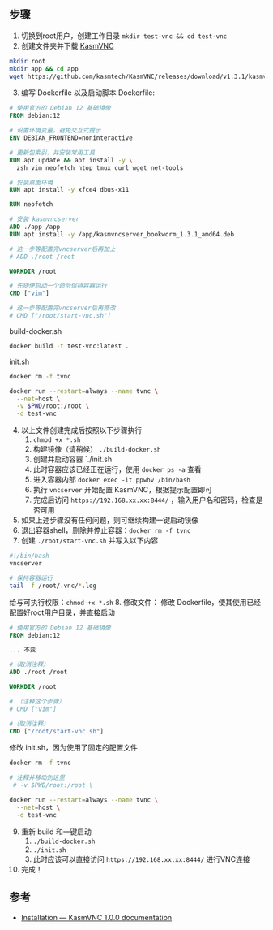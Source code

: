 
## 步骤

1. 切换到root用户，创建工作目录 `mkdir test-vnc && cd test-vnc`
2. 创建文件夹并下载 [KasmVNC](https://github.com/kasmtech/KasmVNC/releases)
```sh
mkdir root
mkdir app && cd app
wget https://github.com/kasmtech/KasmVNC/releases/download/v1.3.1/kasmvncserver_bookworm_1.3.1_amd64.deb
```
3. 编写 Dockerfile 以及启动脚本
Dockerfile:
```Dockerfile
# 使用官方的 Debian 12 基础镜像
FROM debian:12

# 设置环境变量，避免交互式提示
ENV DEBIAN_FRONTEND=noninteractive

# 更新包索引，并安装常用工具
RUN apt update && apt install -y \
  zsh vim neofetch htop tmux curl wget net-tools

# 安装桌面环境
RUN apt install -y xfce4 dbus-x11

RUN neofetch

# 安装 kasmvncserver
ADD ./app /app
RUN apt install -y /app/kasmvncserver_bookworm_1.3.1_amd64.deb

# 这一步等配置完vncserver后再加上
# ADD ./root /root

WORKDIR /root

# 先随便启动一个命令保持容器运行
CMD ["vim"]

# 这一步等配置完vncserver后再修改
# CMD ["/root/start-vnc.sh"]

```
build-docker.sh
```sh
docker build -t test-vnc:latest .
```
init.sh
```sh
docker rm -f tvnc

docker run --restart=always --name tvnc \
  --net=host \
  -v $PWD/root:/root \
  -d test-vnc
```
4. 以上文件创建完成后按照以下步骤执行
	1. `chmod +x *.sh`
	2. 构建镜像（请稍候） `./build-docker.sh`
	3. 创建并启动容器 `./init.sh
	4. 此时容器应该已经正在运行，使用 `docker ps -a` 查看
	5. 进入容器内部 `docker exec -it ppwhv /bin/bash`
	6. 执行 `vncserver` 开始配置 KasmVNC，根据提示配置即可
	7. 完成后访问 `https://192.168.xx.xx:8444/` ，输入用户名和密码，检查是否可用
5. 如果上述步骤没有任何问题，则可继续构建一键启动镜像
6. 退出容器shell，删除并停止容器：`docker rm -f tvnc`
7. 创建 `./root/start-vnc.sh` 并写入以下内容
```sh
#!/bin/bash
vncserver

# 保持容器运行
tail -f /root/.vnc/*.log
```
给与可执行权限：`chmod +x *.sh`
8. 修改文件：
修改 Dockerfile，使其使用已经配置好root用户目录，并直接启动
```Dockerfile
# 使用官方的 Debian 12 基础镜像
FROM debian:12

... 不变

#（取消注释）
ADD ./root /root

WORKDIR /root

# （注释这个步骤）
# CMD ["vim"]

#（取消注释）
CMD ["/root/start-vnc.sh"]
```
修改 init.sh，因为使用了固定的配置文件
```sh
docker rm -f tvnc

# 注释并移动到这里
 # -v $PWD/root:/root \

docker run --restart=always --name tvnc \
  --net=host \
  -d test-vnc
```
9. 重新 build 和一键启动
	1. `./build-docker.sh`
	2. `./init.sh`
	3. 此时应该可以直接访问 `https://192.168.xx.xx:8444/` 进行VNC连接
10. 完成！
## 参考

- [Installation — KasmVNC 1.0.0 documentation](https://www.kasmweb.com/kasmvnc/docs/latest/install.html)